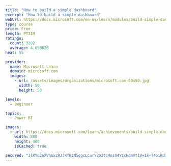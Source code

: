 ```yaml
---
title: "How to build a simple dashboard"
excerpt: "How to build a simple dashboard"
webUrl: https://docs.microsoft.com/en-us/learn/modules/build-simple-dashboard/
type: course
price: Free
length: PT31M
ratings:
  count: 3202
  average: 4.698626
heat: 55

provider:
  name: Microsoft Learn
  domain: microsoft.com
  images:
    - url: /assets/images/organizations/microsoft.com-50x50.jpg
      width: 50
      height: 50

levels:
  - Beginner

topics:
  - Power BI

images:
  - url: https://docs.microsoft.com/learn/achievements/build-simple-dashboard-social.png
    width: 800
    height: 400
    isCached: true

secured: "JlKYu2nXVnGx2RJJKfKzN5qgcLCurYZ03tc4ns04YzcHdmVt1V+1k+T4oiRUiEUA2VEY3bcPgY5jGVQ0KWfskSpi/ObamnwIbvQlCnBh8EZYrwOUFlCs+XdYX0D1wv4o37I/ogINWEnFiyOAk8GylyB7d0jqu8VqoQMLFUoa5CbtjwJhZhVoSHX/TjtgIeNlqCu0FIYdG52qhR39bloPQ7/kb8zrHjhV2Kwytso1pxd/KN3V7SW2pWR60aXS0pbhoAuLys4PWdsKhvoerZuGZ1KomBCTtygofKB2JFroBoD8q4WbmXAH/Oqffe580CdwafyyD9cyGl6ff1eCvK7LORdvcek1z1UEPzSfq3faNre1T5PeiVZRe2bnHin81d+7yE8gIArEIcvDBfWY2i8VFcFARAkd5ppxNHwJvG4MemM=;TQ6jHcqxDubgkQg1Pk7BAA=="
---
```


